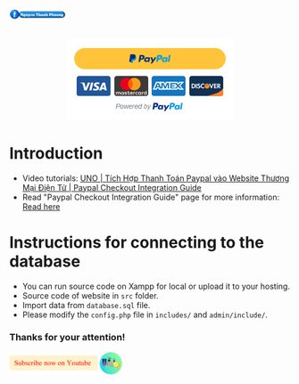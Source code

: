 <a href="https://www.facebook.com/phuonguno.vn" target="_blank">
    <img width="20%" height="20%" src="/img/facebook-link.png" alt="Nguyen Thanh Phuong" >
</a>


<p align="center">
    <br/>
    <a href="https://github.com/phuonguno98/Paypal-integration-demo">	
        <img src="/img/paypal_demo.png" alt="Paypal Integration Demo">
    </a>
</p>


# Introduction
- Video tutorials: [UNO | Tích Hợp Thanh Toán Paypal vào Website Thương Mại Điện Tử | Paypal Checkout Integration Guide](https://youtu.be/0ewhTv9Gaak)
- Read "Paypal Checkout Integration Guide" page for more information: [Read here](https://developer.paypal.com/docs/archive/checkout/integrate/)


# Instructions for connecting to the database
- You can run source code on Xampp for local or upload it to your hosting.
- Source code of website in `src` folder.
- Import data from `database.sql` file.
- Please modify the `config.php` file in `includes/` and `admin/include/`.


### Thanks for your attention!
<a href="https://www.youtube.com/channel/UC-6N3f9UQso0_JmU2O457pA?sub_confirmation=1" target="_blank">
  <img width="40%" height="40%" src="/img/Subscribe-Youtube.png" alt="Uno Channel" >
</a>
